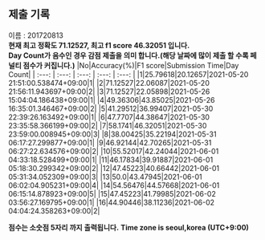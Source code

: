 


  
## 제출 기록  
이름 : 201720813  
**현재 최고 정확도 71.12527, 최고 f1 score 46.32051 입니다.**  
**Day Count가 음수인 경우 감점 제출을 의미 합니다.(해당 날짜에 많이 제출 할 수록 페널티 점수가 커집니다.)**
|No|Accuracy(%)|F1 score|Submission Time|Day Count|
| :---: | :---: | :---: | :---: | :---: |
|1|25.79618|20.12657|2021-05-20 21:51:00.538474+09:00|1|
|2|71.12527|22.06087|2021-05-20 21:56:11.943697+09:00|2|
|3|71.12527|22.05898|2021-05-26 15:04:04.186438+09:00|1|
|4|49.36306|43.85025|2021-05-26 16:35:01.346467+09:00|2|
|5|41.29512|36.99407|2021-05-30 22:39:26.163492+09:00|1|
|6|47.7707|44.38647|2021-05-30 23:35:58.366199+09:00|2|
|7|58.1741|46.32051|2021-05-30 23:59:00.008945+09:00|3|
|8|38.00425|35.22194|2021-05-31 06:17:27.299877+09:00|1|
|9|46.92144|42.70265|2021-05-31 06:27:22.634576+09:00|2|
|10|55.52017|42.24044|2021-06-01 04:33:18.528499+09:00|1|
|11|46.17834|39.91887|2021-06-01 05:18:30.299342+09:00|2|
|12|47.45223|40.66442|2021-06-01 05:31:34.052309+09:00|3|
|13|50.0|43.47945|2021-06-01 06:02:04.905231+09:00|4|
|14|54.56476|44.57668|2021-06-01 06:15:14.878923+09:00|5|
|15|47.45223|41.79985|2021-06-02 03:56:27.169795+09:00|1|
|16|44.90446|38.11236|2021-06-02 04:04:24.358263+09:00|2|


**점수는 소숫점 5자리 까지 출력됩니다.**
**Time zone is seoul,korea (UTC+9:00)**

